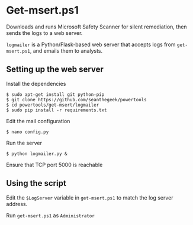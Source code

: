 Get-msert.ps1
=============

Downloads and runs Microsoft Safety Scanner for silent remediation, 
then sends the logs to a web server.

`logmailer` is a Python/Flask-based web server that accepts logs from
`get-msert.ps1`, and emails them to analysts.

Setting up the web server
-------------------------

Install the dependencies
    
    $ sudo apt-get install git python-pip
    $ git clone https://github.com/seanthegeek/powertools
    $ cd powertools/get-msert/logmailer
    $ sudo pip install -r requirements.txt
    
Edit the mail configuration

    $ nano config.py
    
Run the server

    $ python logmailer.py &

Ensure that TCP port 5000 is reachable

Using the script
----------------

Edit the `$LogServer` variable in `get-msert.ps1` to match the log server address.
 
Run `get-msert.ps1` as `Administrator`
